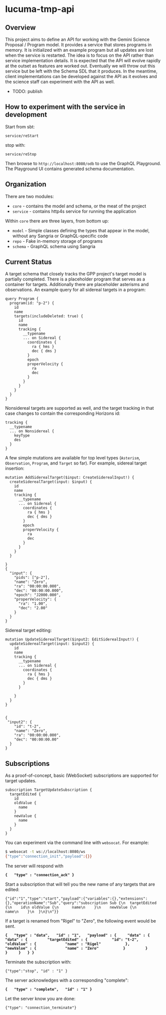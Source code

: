 # lucuma-tmp-api

## Overview

This project aims to define an API for working with the Gemini Science Proposal
/ Program model.  It provides a service that stores programs in memory. It is 
initialized with an example program but all updates are lost when the service is
restarted.  The idea is to focus on the API rather than service implementation
details.  It is expected that the API will evolve rapidly at the outset as
features are worked out. Eventually we will throw out this service but be left
with the Schema SDL that it produces.  In the meantime, client implementations
can be developed against the API as it evolves and the science staff can
experiment with the API as well.

* TODO: publish

## How to experiment with the service in development

Start from sbt:

```
service/reStart
```

stop with:

```
service/reStop
```

Then browse to `http://localhost:8080/odb` to use the GraphQL Playground.  The
Playground UI contains generated schema documentation.

## Organization

There are two modules:

* `core` - contains the model and schema, or the meat of the project 
* `service` - contains http4s service for running the application

Within `core` there are three layers, from bottom up:

* `model` - Simple classes defining the types that appear in the model, without
any Sangria or GraphQL-specific code
* `repo` - Fake in-memory storage of programs
* `schema` - GraphQL schema using Sangria

## Current Status

A target schema that closely tracks the GPP project's target model is partially
completed.  There is a placeholder program that serves as a container for
targets.  Additionally there are placeholder asterisms and observations. An
example query for all sidereal targets in a program:

```
query Program {
  program(id: "p-2") {
    id
    name
    targets(includeDeleted: true) {
      id
      name
      tracking {
        __typename 
        ... on Sidereal {
          coordinates {
            ra { hms }
            dec { dms }
          }
          epoch
          properVelocity {
            ra
            dec
          }
        }
      }
    }
  }
}
```

Nonsidereal targets are supported as well, and the target tracking in that case
changes to contain the corresponding Horizons id:

```
tracking {
  __typename
  ... on Nonsidereal {
    keyType
    des
  }
}
```

A few simple mutations are available for top level types (`Asterism`,
`Observation`, `Program`, and `Target` so far).  For
example, sidereal target insertion:

```
mutation AddSiderealTarget($input: CreateSiderealInput!) {
  createSiderealTarget(input: $input) {
    id
    name
    tracking {
      __typename
      ... on Sidereal {
        coordinates {
          ra { hms }
          dec { dms }
        }
        epoch
        properVelocity {
          ra
          dec
        }
      }
    }
  }
  
}
{
  "input": {
    "pids": ["p-2"],
    "name": "Zero",
    "ra": "00:00:00.000",
    "dec": "00:00:00.000",
    "epoch": "J2000.000",
    "properVelocity": {
      "ra": "1.00",
      "dec": "2.00"
    }
  }
}
```

Sidereal target editing:

```
mutation UpdateSiderealTarget($input2: EditSiderealInput!) {
  updateSiderealTarget(input: $input2) {
    id
    name
    tracking {
      __typename
      ... on Sidereal {
        coordinates {
          ra { hms }
          dec { dms }
        }
      }
      
    }
  }
}


{
 "input2": {
    "id": "t-2",
    "name": "Zero",
    "ra": "00:00:00.000",
    "dec": "00:00:00.00"
  }
}
```

## Subscriptions

As a proof-of-concept, basic (WebSocket) subscriptions are supported for target updates.


```
subscription TargetUpdateSubscription {
  targetEdited {
    id
    oldValue {
      name
    }
    newValue {
      name
    }
  }
}
```

You can experiment via the command line with `websocat`.  For example:

```bash
$ websocat -t ws://localhost:8080/ws
{"type":"connection_init","payload":{}}
```

The server will respond with

__`{   "type" : "connection_ack" }`__


Start a subscription that will tell you the new name of any targets that are edited:

```
{"id":"1","type":"start","payload":{"variables":{},"extensions":{},"operationName":"Sub","query":"subscription Sub {\n  targetEdited {\n    id\n oldValue {\n      name\n    }\n    newValue {\n      name\n    }\n  }\n}\n"}}
```

If a target is renamed from "Rigel" to "Zero", the following event would be sent.

__`{   "type" : "data",   "id" : "1",   "payload" : {     "data" : {       "data" : {         "targetEdited" : {           "id": "t-2",          "oldValue" : {             "name" : "Rigel"           },           "newValue" : {             "name" : "Zero"           }         }       }     }   } }`__


Terminate the subscription with:

```
{"type":"stop", "id" : "1" }
```


The server acknowledges with a corresponding "complete":

__`{   "type" : "complete",   "id" : "1" }`__


Let the server know you are done:

```
{"type": "connection_terminate"}
```

